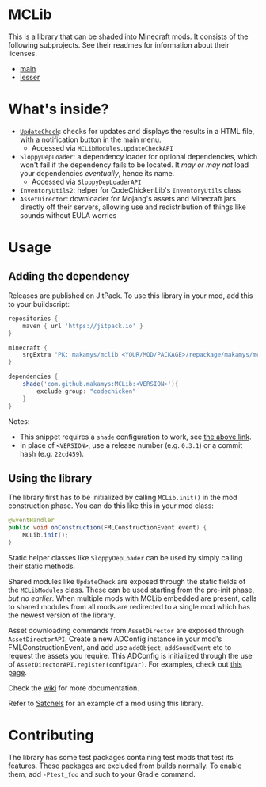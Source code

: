 # MCLib

This is a library that can be [shaded](http://web.archive.org/web/20150403035341/http://forgegradle.readthedocs.org/en/FG_1.2/user-guide/shading/) into Minecraft mods. It consists of the following subprojects. See their readmes for information about their licenses.

* [main](projects/main/README.md)
* [lesser](projects/lesser/README.md)

# What's inside?

* [`UpdateCheck`](https://github.com/makamys/MCLib/wiki/UpdateCheck): checks for updates and displays the results in a HTML file, with a notification button in the main menu.
	* Accessed via `MCLibModules.updateCheckAPI`
* `SloppyDepLoader`: a dependency loader for optional dependencies, which won't fail if the dependency fails to be located. It *may or may not* load your dependencies *eventually*, hence its name.
	* Accessed via `SloppyDepLoaderAPI`
* `InventoryUtils2`: helper for CodeChickenLib's `InventoryUtils` class
* `AssetDirector`: downloader for Mojang's assets and Minecraft jars directly off their servers, allowing use and redistribution of things like sounds without EULA worries

# Usage

## Adding the dependency

Releases are published on JitPack. To use this library in your mod, add this to your buildscript:

```gradle
repositories {
	maven { url 'https://jitpack.io' }
}

minecraft {
	srgExtra "PK: makamys/mclib <YOUR/MOD/PACKAGE>/repackage/makamys/mclib"
}

dependencies {
	shade('com.github.makamys:MCLib:<VERSION>'){
		exclude group: "codechicken"
	}
}
```
Notes:
* This snippet requires a `shade` configuration to work, see [the above link](http://web.archive.org/web/20150403035341/http://forgegradle.readthedocs.org/en/FG_1.2/user-guide/shading/).
* In place of `<VERSION>`, use a release number (e.g. `0.3.1`) or a commit hash (e.g. `22cd459`).

## Using the library

The library first has to be initialized by calling `MCLib.init()` in the mod construction phase. You can do this like this in your mod class:

```java
@EventHandler
public void onConstruction(FMLConstructionEvent event) {
	MCLib.init();
}
```

Static helper classes like `SloppyDepLoader` can be used by simply calling their static methods.

Shared modules like `UpdateCheck` are exposed through the static fields of the `MCLibModules` class. These can be used starting from the pre-init phase, *but no earlier*. When multiple mods with MCLib embedded are present, calls to shared modules from all mods are redirected to a single mod which has the newest version of the library.

Asset downloading commands from `AssetDirector` are exposed through `AssetDirectorAPI`. Create a new ADConfig instance in your mod's FMLConstructionEvent, and add use `addObject`, `addSoundEvent` etc to request the assets you require. This ADConfig is initialized through the use of `AssetDirectorAPI.register(configVar)`. For examples, check out [this page](https://github.com/makamys/MCLib/blob/master/projects/main/src/main/java/makamys/mclib/ext/assetdirector/test/ADTest.java).

Check the [wiki](https://github.com/makamys/MCLib/wiki) for more documentation.

Refer to [Satchels](https://github.com/makamys/Satchels) for an example of a mod using this library.

# Contributing

The library has some test packages containing test mods that test its features. These packages are excluded from builds normally. To enable them, add `-Ptest_foo` and such to your Gradle command.

